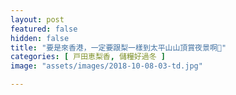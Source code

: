```yaml
---
layout: post
featured: false
hidden: false
title: "要是來香港，一定要跟梨一樣到太平山山頂賞夜景啊🌃"
categories: [ 戸田恵梨香, 儲糧好過冬 ]
image: "assets/images/2018-10-08-03-td.jpg"

---
```

